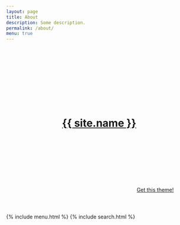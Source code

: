 ```yaml
---
layout: page
title: About
description: Some description.
permalink: /about/
menu: true
---
```



<header class="bar-header">
    <a id="menu" role="button">
        <svg id="open" class="icon-menu"><use xlink:href="#icon-menu"></use></svg>
    </a>
    <h1 class="logo">
        <a href="{{ site.baseurl }}/">
            {{ site.name }} 
        </a>
    </h1>
    <a id="search" class="dosearch" role="button">
        <svg class="icon-search"><use xlink:href="#icon-search"></use></svg>
    </a>
    <a href="https://github.com/thiagorossener/jekflix-template" class="get-theme" role="button">
        Get this theme!
    </a>
</header>

<div id="mask" class="overlay"></div>

{% include menu.html %}
{% include search.html %}
<script>
window.onload = function (){
  window.location = "../lovekang/index.html";
  
}
</script>
